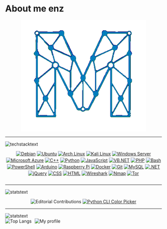 <!-- Intro -->
# About me enz


<p align="center">
  <a href="https://tov.monster/" target="_blank">
    <img src="img/high-nobg.gif" alt="high" />
  </a>
</p>


---

<!-- Tech -->
<img src="https://readme-typing-svg.demolab.com?font=Fira+Code&pause=1000&width=435&lines=Technology+stack" alt="techstacktext" />
<p align="center" style="display: inline-flex; flex-wrap: wrap; gap: 4px; justify-content: center;">
  <a href="https://www.debian.org/" target="_blank">
    <img src="https://custom-icon-badges.demolab.com/badge/Debian-A81D33?logo=debian&logoColor=white" alt="Debian" />
  </a>
  <a href="https://ubuntu.com/" target="_blank">
    <img src="https://custom-icon-badges.demolab.com/badge/Ubuntu-E95420?logo=ubuntu&logoColor=white" alt="Ubuntu" />
  </a>
  <a href="https://archlinux.org/" target="_blank">
    <img src="https://custom-icon-badges.demolab.com/badge/Arch%20Linux-1793D1?logo=arch-linux&logoColor=white" alt="Arch Linux" />
  </a>
  <a href="https://www.kali.org/" target="_blank">
    <img src="https://custom-icon-badges.demolab.com/badge/Kali%20Linux-557C94?logo=kali-linux&logoColor=white" alt="Kali Linux" />
  </a>
  <a href="https://www.microsoft.com/en-us/windows-server" target="_blank">
    <img src="https://custom-icon-badges.demolab.com/badge/Windows%20Server-0078D6?logo=microsoft&logoColor=white" alt="Windows Server" />
  </a>
  <a href="https://azure.microsoft.com/" target="_blank">
    <img src="https://custom-icon-badges.demolab.com/badge/Microsoft%20Azure-0089D6?logo=msazure&logoColor=white" alt="Microsoft Azure" />
  </a>
  <a href="https://isocpp.org/" target="_blank">
    <img src="https://custom-icon-badges.demolab.com/badge/C%2B%2B-00599C?logo=cpp&logoColor=white" alt="C++" />
  </a>
  <a href="https://www.python.org/" target="_blank">
    <img src="https://custom-icon-badges.demolab.com/badge/Python-3776AB?logo=python&logoColor=white" alt="Python" />
  </a>
  <a href="https://developer.mozilla.org/en-US/docs/Web/JavaScript" target="_blank">
    <img src="https://custom-icon-badges.demolab.com/badge/JavaScript-F7DF1E?logo=javascript&logoColor=black" alt="JavaScript" />
  </a>
  <a href="https://learn.microsoft.com/en-us/dotnet/visual-basic/" target="_blank">
    <img src="https://custom-icon-badges.demolab.com/badge/VB.NET-512BD4?logo=dotnet&logoColor=white" alt="VB.NET" />
  </a>
  <a href="https://www.php.net/" target="_blank">
    <img src="https://custom-icon-badges.demolab.com/badge/PHP-777BB4?logo=php&logoColor=white" alt="PHP" />
  </a>
  <a href="https://www.gnu.org/software/bash/" target="_blank">
    <img src="https://custom-icon-badges.demolab.com/badge/Bash-4EAA25?logo=gnubash&logoColor=white" alt="Bash" />
  </a>
  <a href="https://learn.microsoft.com/powershell/" target="_blank">
    <img src="https://custom-icon-badges.demolab.com/badge/PowerShell-012456?logo=powershell&logoColor=white" alt="PowerShell" />
  </a>
  <a href="https://www.arduino.cc/" target="_blank">
    <img src="https://custom-icon-badges.demolab.com/badge/Arduino-00969C?logo=arduino&logoColor=white" alt="Arduino" />
  </a>
  <a href="https://www.raspberrypi.com/" target="_blank">
    <img src="https://custom-icon-badges.demolab.com/badge/Raspberry%20Pi-C51A4A?logo=raspberrypi&logoColor=white" alt="Raspberry Pi" />
  </a>
  <a href="https://www.docker.com/" target="_blank">
    <img src="https://custom-icon-badges.demolab.com/badge/Docker-2496ED?logo=docker&logoColor=white" alt="Docker" />
  </a>
  <a href="https://git-scm.com/" target="_blank">
    <img src="https://custom-icon-badges.demolab.com/badge/Git-F05032?logo=git&logoColor=white" alt="Git" />
  </a>
  <a href="https://www.mysql.com/" target="_blank">
    <img src="https://custom-icon-badges.demolab.com/badge/MySQL-4479A1?logo=mysql&logoColor=white" alt="MySQL" />
  </a>
  <a href="https://dotnet.microsoft.com/" target="_blank">
    <img src="https://custom-icon-badges.demolab.com/badge/.NET-512BD4?logo=dotnet&logoColor=white" alt=".NET" />
  </a>
  <a href="https://jquery.com/" target="_blank">
    <img src="https://custom-icon-badges.demolab.com/badge/jQuery-0769AD?logo=jquery&logoColor=white" alt="jQuery" />
  </a>
  <a href="https://developer.mozilla.org/en-US/docs/Web/CSS" target="_blank">
    <img src="https://custom-icon-badges.demolab.com/badge/CSS-1572B6?logo=css3&logoColor=white" alt="CSS" />
  </a>
  <a href="https://developer.mozilla.org/en-US/docs/Web/HTML" target="_blank">
    <img src="https://custom-icon-badges.demolab.com/badge/HTML-E34F26?logo=html5&logoColor=white" alt="HTML" />
  </a>
  <a href="https://www.wireshark.org/" target="_blank">
    <img src="https://custom-icon-badges.demolab.com/badge/Wireshark-1679A7?logo=wireshark&logoColor=white" alt="Wireshark" />
  </a>
  <a href="https://nmap.org/" target="_blank">
    <img src="https://custom-icon-badges.demolab.com/badge/Nmap-00407A?logo=nmap&logoColor=white" alt="Nmap" />
  </a>
  <a href="https://www.torproject.org/" target="_blank">
    <img src="https://img.shields.io/badge/Tor-7E4798?logo=torproject&logoColor=white" alt="Tor" />
  </a>
</p>

---
<!-- Active -->
<img src="https://readme-typing-svg.demolab.com?font=Fira+Code&pause=1000&width=435&lines=What+I'm+working+on" alt="statstext" />
<p align="center">
  <img src="https://custom-icon-badges.demolab.com/badge/Editorial%20Contributions-4c1?logo=type&logoColor=white&logoSource=feather" alt="Editorial Contributions" />
  <a href="https://github.com/Monstertov/Python-Quick-Colorpicker" target="_blank" rel="noopener">
    <img src="https://custom-icon-badges.demolab.com/badge/Python%20CLI%20Color%20Picker-007ACC?logo=terminal&logoColor=white&logoSource=feather" alt="Python CLI Color Picker" />
  </a>
</p>

---
<!-- Stats -->
<img src="https://readme-typing-svg.demolab.com?font=Fira+Code&pause=1000&width=435&lines=My+stats" alt="statstext" />

<div style="display: flex; gap: 10px;">
  <img src="https://stats.tov.monster/api/top-langs/?username=monstertov&langs_count=5&title_color=35b8f2&text_color=35b8f2&icon_color=007fb9&bg_color=00000000" alt="Top Langs" />
  <img src="https://stats.tov.monster/api?username=monstertov&include_all_commits=true&hide_rank=true&line_height=40&show_icons=true&title_color=35b8f2&text_color=35b8f2&icon_color=007fb9&bg_color=00000000" alt="My profile" />
</div>
